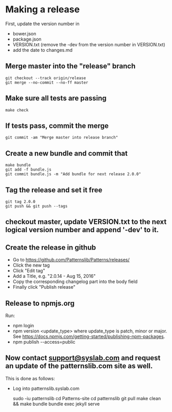 # Making a release

First, update the version number in 
- bower.json
- package.json
- VERSION.txt (remove the -dev from the version number in VERSION.txt)
- add the date to changes.md


## Merge master into the "release" branch

    git checkout --track origin/release
    git merge --no-commit --no-ff master

## Make sure all tests are passing

    make check

## If tests pass, commit the merge

    git commit -am "Merge master into release branch"

## Create a new bundle and commit that

    make bundle
    git add -f bundle.js
    git commit bundle.js -m "Add bundle for next release 2.0.0"

## Tag the release and set it free

    git tag 2.0.0
    git push && git push --tags

## checkout master, update VERSION.txt to the next logical version number and append '-dev' to it.

## Create the release in github

- Go to https://github.com/Patternslib/Patterns/releases/
- Click the new tag
- Click "Edit tag"
- Add a Title, e.g. "2.0.14 - Aug 15, 2016"
- Copy the corresponding changelog part into the body field
- Finally click "Publish release"

## Release to npmjs.org

Run:

- npm login
- npm version <update_type> 
  where update_type is patch, minor or major. See https://docs.npmjs.com/getting-started/publishing-npm-packages.
- npm publish --access=public


## Now contact support@syslab.com and request an update of the patternslib.com site as well.

This is done as follows:

- Log into patternslib.syslab.com

    sudo -iu patternslib
    cd Patterns-site
    cd patternslib
    git pull
    make clean && make bundle
    bundle exec jekyll serve


